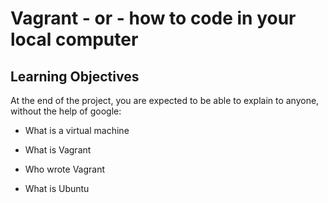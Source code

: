 # Vagrant - or - how to code in your local computer

## Learning Objectives

At the end of the project, you are expected to be able to explain to anyone, without the help of google:

* What is a virtual machine

* What is Vagrant

* Who wrote Vagrant

* What is Ubuntu
